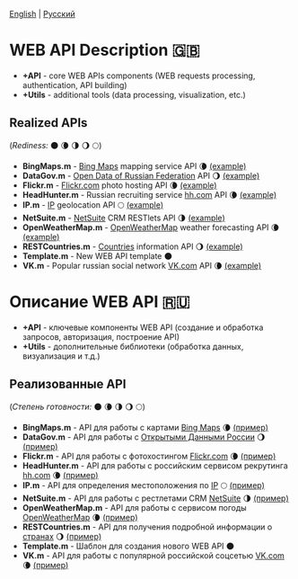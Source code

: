 [English](#web-api-description-gb) | [Русский](#Описание-web-api-ru)

# WEB API Description :gb:
- **+API** - core WEB APIs components (WEB requests processing, authentication, API building)
- **+Utils** - additional tools (data processing, visualization, etc.)
## Realized APIs
(*Rediness:* :new_moon: :waning_crescent_moon: :last_quarter_moon: :waning_gibbous_moon: :full_moon:)
- **BingMaps.m** - [Bing Maps](https://msdn.microsoft.com/en-us/library/ff701713.aspx) mapping service API :waning_crescent_moon: [(example)](../examples/bingmaps_example.m)
- **DataGov.m** - [Open Data of Russian Federation](https://data.gov.ru/pravila-i-rekomendacii) API :waning_gibbous_moon: [(example)](./examples/datagov_example.m)
- **Flickr.m** - [Flickr.com](https://www.flickr.com/services/api) photo hosting API :waning_crescent_moon: [(example)](./examples/flickr_example.m)
- **HeadHunter.m** - Russian recruiting service [hh.com](https://dev.hh.ru) API :waning_crescent_moon: [(example)](./examples/headhunter_example.m)
- **IP.m** - [IP](http://ip-api.com/) geolocation API :full_moon: [(example)](./examples/ip_example.m)
- **NetSuite.m** - [NetSuite](http://netsuite.com/) CRM RESTlets API :last_quarter_moon: [(example)](./examples/netsuite_example.m)
- **OpenWeatherMap.m** - [OpenWeatherMap](https://openweathermap.org/api) weather forecasting API :waning_crescent_moon: [(example)](./examples/openweathermap_example.m)
- **RESTCountries.m** - [Countries](http://restcountries.eu/) information API :waning_gibbous_moon: [(example)](./examples/restcountries_example.m)
- **Template.m** - New WEB API template :new_moon:
- **VK.m** - Popular russian social network [VK.com](https://vk.com/dev/manuals) API :waning_crescent_moon: [(example)](./examples/vk_example.m)

# Описание WEB API :ru:
- **+API** - ключевые компоненты WEB API (создание и обработка запросов, авторизация, построение API)
- **+Utils** - дополнительные библиотеки (обработка данных, визуализация и т.д.)
## Реализованные API
(*Степень готовности:* :new_moon: :waning_crescent_moon: :last_quarter_moon: :waning_gibbous_moon: :full_moon:)
- **BingMaps.m** - API для работы с картами [Bing Maps](https://msdn.microsoft.com/en-us/library/ff701713.aspx) :waning_crescent_moon: [(пример)](./examples/bingmaps_example.m)
- **DataGov.m** - API для работы с [Открытыми Данными России](https://data.gov.ru/pravila-i-rekomendacii) :waning_gibbous_moon: [(пример)](./examples/datagov_example.m)
- **Flickr.m** - API для работы с фотохостингом [Flickr.com](https://www.flickr.com/services/api) :waning_crescent_moon: [(пример)](./examples/flickr_example.m)
- **HeadHunter.m** - API для работы с российским сервисом рекрутинга [hh.com](https://dev.hh.ru) :waning_crescent_moon: [(пример)](./examples/headhunter_example.m)
- **IP.m** - API для определения местоположения по [IP](http://ip-api.com/) :full_moon: [(пример)](./examples/ip_example.m)
- **NetSuite.m** - API для работы с рестлетами CRM [NetSuite](http://netsuite.com/) :last_quarter_moon: [(пример)](./examples/netsuite_example.m)
- **OpenWeatherMap.m** - API для работы с сервисом погоды [OpenWeatherMap](https://openweathermap.org/api) :waning_crescent_moon: [(пример)](./examples/openweathermap_example.m)
- **RESTCountries.m** - API для получения подробной информации о [странах](http://restcountries.eu/) :waning_gibbous_moon: [(пример)](./examples/restcountries_example.m)
- **Template.m** - Шаблон для создания нового WEB API :new_moon:
- **VK.m** - API для работы с популярной российской соцсетью [VK.com](https://vk.com/dev/manuals) :waning_crescent_moon: [(пример)](./examples/vk_example.m)
